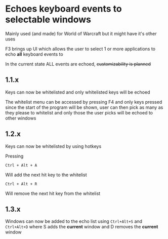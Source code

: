 # Echoes keyboard events to selectable windows

Mainly used (and made) for World of Warcraft but it might have it's other uses

F3 brings up UI which allows the user to select 1 or more applications to echo **all** keyboard events to

In the current state ALL events are echoed, ~~customizability is planned~~

## 1.1.x

Keys can now be whitelisted and only whitelisted keys will be echoed

The whitelist menu can be accessed by pressing F4 and only keys pressed since the start of the program will be shown, user can then pick as many as they please to whitelist and only those the user picks will be echoed to other windows

## 1.2.x

Keys can now be whitelisted by using hotkeys

Pressing

`Ctrl + Alt + A`

Will add the next hit key to the whitelist

`Ctrl + Alt + R`

Will remove the next hit key from the whitelist

## 1.3.x

Windows can now be added to the echo list using `Ctrl+Alt+S` and `Ctrl+Alt+D` where S adds the **current** window and D removes the **current** window